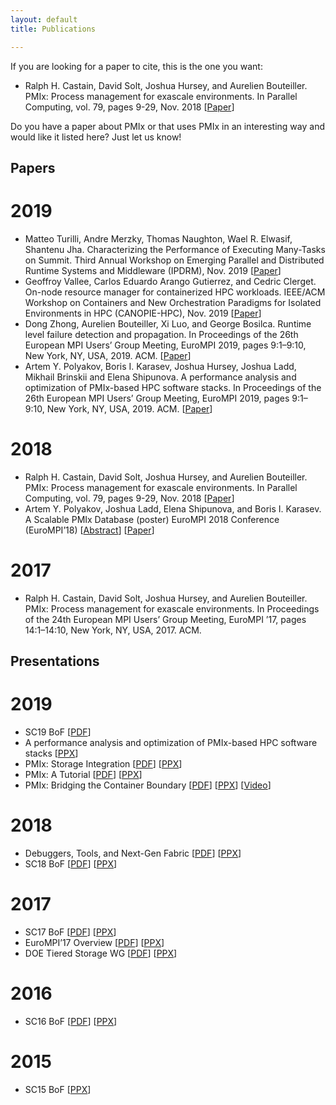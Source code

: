 ```yaml
---
layout: default
title: Publications

---
```


If you are looking for a paper to cite, this is the one you want:

 - Ralph H. Castain, David Solt, Joshua Hursey, and Aurelien Bouteiller.
   PMIx: Process management for exascale environments. In Parallel
   Computing, vol. 79, pages 9-29, Nov. 2018
   \[[Paper](https://doi.org/10.1016/j.parco.2018.08.002)\]

Do you have a paper about PMIx or that uses PMIx in an interesting way and would like it listed here? Just let us know!

Papers
------

2019
====

 - Matteo Turilli, Andre Merzky, Thomas Naughton, Wael R. Elwasif, Shantenu Jha. Characterizing the Performance of Executing Many-Tasks on Summit. Third Annual Workshop on Emerging Parallel and Distributed Runtime Systems and Middleware (IPDRM), Nov. 2019 \[[Paper](https://conferences.computer.org/sc19w/2019/#!/toc/11)\]
 - Geoffroy Vallee, Carlos Eduardo Arango Gutierrez, and Cedric Clerget. On-node resource manager for containerized HPC workloads. IEEE/ACM Workshop on Containers and New Orchestration Paradigms for Isolated Environments in HPC (CANOPIE-HPC), Nov. 2019 \[[Paper](https://www.canopie-hpc.org/wp-content/uploads/2019/12/PMIx-Canopie-HPC-2019.pdf)\]
 - Dong Zhong, Aurelien Bouteiller, Xi Luo, and George Bosilca. Runtime level failure detection and propagation. In Proceedings of the 26th European MPI Users’ Group Meeting, EuroMPI 2019, pages 9:1–9:10, New York, NY, USA, 2019. ACM. \[[Paper](https://doi.org/10.1145/3343211.3343225)\]
 - Artem Y. Polyakov, Boris I. Karasev, Joshua Hursey, Joshua Ladd, Mikhail Brinskii and Elena Shipunova. A performance analysis and optimization of PMIx-based HPC software stacks. In Proceedings of the 26th European MPI Users’ Group Meeting, EuroMPI 2019, pages 9:1–9:10, New York, NY, USA, 2019. ACM. \[[Paper](https://doi.org/10.1145/3343211.3343220)\]

2018
====

 - Ralph H. Castain, David Solt, Joshua Hursey, and Aurelien Bouteiller. PMIx: Process management for exascale environments. In Parallel Computing, vol. 79, pages 9-29, Nov. 2018 \[[Paper](https://doi.org/10.1016/j.parco.2018.08.002)\]
 - Artem Y. Polyakov, Joshua Ladd, Elena Shipunova, and Boris I. Karasev. A Scalable PMIx Database (poster) EuroMPI 2018 Conference (EuroMPI’18) \[[Abstract](https://eurompi2018.bsc.es/sites/default/files/uploaded/dstore_empi2018.pdf)\] \[[Paper](https://eurompi2018.bsc.es/sites/default/files/uploaded/Polyakov_PMIx_EuroMPI2018_poster.pdf)\]

2017
====

 - Ralph H. Castain, David Solt, Joshua Hursey, and Aurelien Bouteiller. PMIx: Process management for exascale environments. In Proceedings of the 24th European MPI Users’ Group Meeting, EuroMPI ’17, pages 14:1–14:10, New York, NY, USA, 2017. ACM.

Presentations
-------------

2019
====
 - SC19 BoF \[[PDF](/uploads/2019/12/PMIx-SC-BoF-2019.pdf)\]
 - A performance analysis and optimization of PMIx-based HPC software stacks \[[PPX](/uploads/2019/09/2019_EMPI_Polyakov_PMIx_v5.pptx)\]
 - PMIx: Storage Integration \[[PDF](/uploads/2019/09/PMIx-LWG.pdf)\] \[[PPX](/uploads/2019/09/PMIx-LWG.pptx)\]
 - PMIx: A Tutorial \[[PDF](/uploads/2019/06/PMIxTutorial-June2019-pub.pdf)\] \[[PPX](/uploads/2019/06/PMIxTutorial-June2019-pub.pptx)\]
 - PMIx: Bridging the Container Boundary \[[PDF](/uploads/2019/04/PMIxSUG2019.pdf)\] \[[PPX](https://www.slideshare.net/rcastain/pmix-bridging-the-container-boundary)\] \[[Video](https://www.sylabs.io/2019/04/sug-talk-intels-ralph-castain-on-bridging-the-container-boundary-with-pmix/)\]

2018
====
 - Debuggers, Tools, and Next-Gen Fabric \[[PDF](/uploads/2018/11/PMIxF2F.pdf)\] \[[PPX](https://www.slideshare.net/rcastain/pmix-debuggers-and-fabric-support)\]
 - SC18 BoF \[[PDF](/uploads/2018/11/PMIx-BoF-2018.pdf)\] \[[PPX](https://www.slideshare.net/rcastain/sc18-bof-presentation)\]

2017
====
 - SC17 BoF \[[PDF](/uploads/2018/11/SC17-BoFPresentation.pdf)\] \[[PPX](https://www.slideshare.net/rcastain/eurompi-2017-pmix-presentation)\]
 - EuroMPI’17 Overview \[[PDF](/uploads/2018/11/EuroMPI-2017-Presentation.pdf)\] \[[PPX](https://www.slideshare.net/rcastain/eurompi-2017-pmix-presentation)\]
 - DOE Tiered Storage WG \[[PDF](/uploads/2018/11/PMIx-TieredStorage.pdf)\] \[[PPX](https://www.slideshare.net/rcastain/pmix-tiered-storage-support)\]

2016
====
 - SC16 BoF \[[PDF](/uploads/2018/11/SC16-PMIxBoF.pdf)\] \[[PPX](https://www.slideshare.net/rcastain/sc16-pmix-bof-presentation)\]

2015
====
 - SC15 BoF \[[PPX](https://www.slideshare.net/rcastain/sc15-pmix-birdsofafeather)\]


